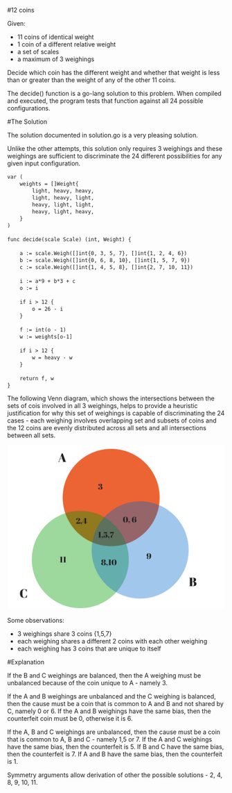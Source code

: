 #12 coins

Given:

* 11 coins of identical weight
* 1 coin of a different relative weight
* a set of scales
* a maximum of 3 weighings

Decide which coin has the different weight and whether that weight is less than or greater than the weight
of any of the other 11 coins.

The decide() function is a go-lang solution to this problem. When compiled and executed, the program tests
that function against all 24 possible configurations.

#The Solution

The solution documented in solution.go is a very pleasing solution.

Unlike the other attempts, this solution only requires 3 weighings and these weighings are sufficient to discriminate the 24 different possibilities for any given input configuration.

    var (
        weights = []Weight{
            light, heavy, heavy,
            light, heavy, light,
            heavy, light, light,
            heavy, light, heavy,
        }
    )

    func decide(scale Scale) (int, Weight) {

        a := scale.Weigh([]int{0, 3, 5, 7}, []int{1, 2, 4, 6})
        b := scale.Weigh([]int{0, 6, 8, 10}, []int{1, 5, 7, 9})
        c := scale.Weigh([]int{1, 4, 5, 8}, []int{2, 7, 10, 11})

        i := a*9 + b*3 + c
        o := i

        if i > 12 {
            o = 26 - i
        }

        f := int(o - 1)
        w := weights[o-1]

        if i > 12 {
            w = heavy - w
        }

        return f, w
    }

The following Venn diagram, which shows the intersections between the sets of cois involved in all 3 weighings, helps to provide a heuristic justification for why this set of weighings is capable of discriminating the 24 cases - each weighing involves overlapping
set and subsets of coins and the 12 coins are evenly distributed across all sets and all intersections between all sets.

<img src="venn.png"/>

Some observations:

- 3 weighings share 3 coins {1,5,7}
- each weighing shares a different 2 coins with each other weighing
- each weighing has 3 coins that are unique to itself

#Explanation

If the B and C weighings are balanced, then the A weighing must be unbalanced because of the coin unique to A - namely 3.

If the A and B weighings are unbalanced and the C weighing is balanced, then the cause must be a coin that is common to A and B and not shared by C, namely 0 or 6. If the A and B weighings have the same bias, then the counterfeit coin must be 0, otherwise it is 6.

If the A, B and C weighings are unbalanced, then the cause must be a coin that is common to A, B and C - namely 1,5 or 7. If the A and C weighings have the same bias, then the counterfeit is 5. If B and C have the same bias, then the counterfeit is 7. If A and B have the same bias, then the counterfeit is 1.

Symmetry arguments allow derivation of other the possible solutions - 2, 4, 8, 9, 10, 11.